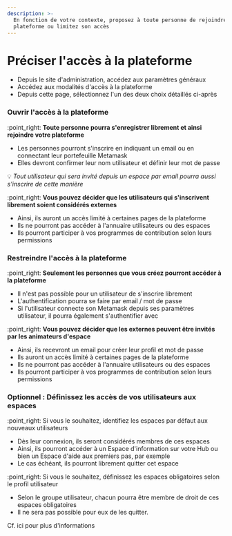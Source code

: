 ```yaml
---
description: >-
  En fonction de votre contexte, proposez à toute personne de rejoindre votre
  plateforme ou limitez son accès
---
```


# Préciser l'accès à la plateforme

* Depuis le site d'administration, accédez aux paramètres généraux
* Accédez aux modalités d'accès à la plateforme
* Depuis cette page, sélectionnez l'un des deux choix détaillés ci-après

### Ouvrir l'accès à la plateforme

:point\_right: **Toute personne pourra s'enregistrer librement et ainsi rejoindre votre plateforme**

* Les personnes pourront s'inscrire en indiquant un email ou en connectant leur portefeuille Metamask
* Elles devront confirmer leur nom utilisateur et définir leur mot de passe

:bulb: _Tout utilisateur qui sera invité depuis un espace par email pourra aussi s'inscrire de cette manière_

:point\_right: **Vous pouvez décider que les utilisateurs qui s'inscrivent librement soient considérés externes**

* Ainsi, ils auront un accès limité à certaines pages de la plateforme
* Ils ne pourront pas accéder à l'annuaire utilisateurs ou des espaces
* Ils pourront participer à vos programmes de contribution selon leurs permissions

### Restreindre l'accès à la plateforme

:point\_right: **Seulement les personnes que vous créez pourront accéder à la plateforme**

* Il n'est pas possible pour un utilisateur de s'inscrire librement
* L'authentification pourra se faire par email / mot de passe
* Si l'utilisateur connecte son Metamask depuis ses paramètres utilisateur, il pourra également s'authentifier avec

:point\_right: **Vous pouvez décider que les externes peuvent être invités par les animateurs d'espace**

* Ainsi, ils recevront un email pour créer leur profil et mot de passe
* Ils auront un accès limité à certaines pages de la plateforme
* Ils ne pourront pas accéder à l'annuaire utilisateurs ou des espaces
* Ils pourront participer à vos programmes de contribution selon leurs permissions

### Optionnel : Définissez les accès de vos utilisateurs aux espaces

:point\_right: Si vous le souhaitez, identifiez les espaces par défaut aux nouveaux utilisateurs

* Dès leur connexion, ils seront considérés membres de ces espaces
* Ainsi, ils pourront accéder à un Espace d'information sur votre Hub ou bien un Espace d'aide aux premiers pas, par exemple
* Le cas échéant, ils pourront librement quitter cet espace

:point\_right: Si vous le souhaitez, définissez les espaces obligatoires selon le profil utilisateur

* Selon le groupe utilisateur, chacun pourra être membre de droit de ces espaces obligatoires
* Il ne sera pas possible pour eux de les quitter.

Cf. ici pour plus d'informations

